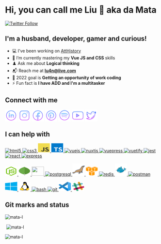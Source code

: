 # Hi, you can call me Liu 👤 aka da Mata

[![Twitter Follow](https://img.shields.io/twitter/follow/_lu4n?color=793fa6&logo=twitter&style=for-the-badge)](https://twitter.com/intent/follow?_lu4n&screen_name=_lu4n)

## I'm a husband, developer, gamer and curious!

- 💻 I’ve been working on [AttHistory](https://github.com/Mata-L/AttHistory)
- 🎨 I’m currently mastering my **Vue JS and CSS** skills
- ♟️ Ask me about **Logical thinking**
- 📬 Reach me at **lu4n@live.com**
- 🔭 2022 goal is **Getting an opportunity of work coding**
- ⚡ Fun fact is **I have ADD and I'm a multitasker**

## Connect with me

<p align="left">
<a href="https://linkedin.com/in/lu4n91" target="blank"><img align="center" src="https://github.com/Mata-L/Mata-L/blob/main/icons/icons8-linkedin-circundado.svg" alt="lu4n91" height="40" width="40" /></a>
<a href="https://instagram.com/lu4n.live" target="blank"><img align="center" src="https://github.com/Mata-L/Mata-L/blob/main/icons/icons8-instagram.svg" alt="lu4n.live" height="40" width="40" /></a> 
<a href="https://fb.com/lu4n.live" target="blank"><img align="center" src="https://github.com/Mata-L/Mata-L/blob/main/icons/icons8-facebook-novo.svg" alt="lu4n.live" height="40" width="40" /></a>
<a href="https://br.pinterest.com/lu4n91" target="blank"><img align="center" src="https://github.com/Mata-L/Mata-L/blob/main/icons/icons8-pinterest.svg" alt="lu4n91" height="40" width="40" /></a>
<a href="https://open.spotify.com/user/ll.s2" target="blank"><img align="center" src="https://github.com/Mata-L/Mata-L/blob/main/icons/icons8-spotify.svg" alt="wild-lynx" height="40" width="40" /></a>
<a href="https://www.youtube.com/channel/UCX2LOaVfuyqXWKENvHXX5xQ" target="blank"><img align="center" src="https://github.com/Mata-L/Mata-L/blob/main/icons/icons8-reproduzir-youtube.svg" alt="wild linx" height="40" width="40" /></a>
<a href="https://twitter.com/_lu4n" target="blank"><img align="center" src="https://github.com/Mata-L/Mata-L/blob/main/icons/icons8-twitter.svg" alt="_lu4n" height="40" width="40" /></a>
</p>

## I can help with
<div>
  <a href="https://www.w3.org/html/" target="_blank"> <img src="https://icongr.am/devicon/html5-original.svg" alt="html5" width="40" height="30"/> </a>
  <a href="https://www.w3schools.com/css/" target="_blank"> <img src="https://icongr.am/devicon/css3-original.svg" alt="css3" width="40" height="30"/> </a>
  <a href="https://developer.mozilla.org/en-US/docs/Web/JavaScript" target="_blank"> <img src="https://raw.githubusercontent.com/devicons/devicon/master/icons/javascript/javascript-original.svg" alt="javascript" width="40" height="30"/> </a>
  <a href="https://www.typescriptlang.org/" target="_blank"> <img src="https://raw.githubusercontent.com/devicons/devicon/master/icons/typescript/typescript-original.svg" alt="typescript" width="40" height="30"/> </a>
  <a href="https://vuejs.org/" target="_blank"> <img src="https://upload.wikimedia.org/wikipedia/commons/9/95/Vue.js_Logo_2.svg" alt="vuejs" width="40" height="30"/> </a>
  <a href="https://nuxtjs.org/" target="_blank"> <img src="https://www.vectorlogo.zone/logos/nuxtjs/nuxtjs-icon.svg" alt="nuxtjs" width="40" height="30"/> </a>
  <a href="https://vuepress.vuejs.org/" target="_blank"> <img src="https://raw.githubusercontent.com/AliasIO/wappalyzer/master/src/drivers/webextension/images/icons/VuePress.svg" alt="vuepress" width="40" height="30"/> </a>
  <a href="https://vuetifyjs.com/en/" target="_blank"> <img src="https://bestofjs.org/logos/vuetify.svg" alt="vuetify" width="40" height="30"/> </a>
  <a href="https://jestjs.io" target="_blank"> <img src="https://www.vectorlogo.zone/logos/jestjsio/jestjsio-icon.svg" alt="jest" width="30" height="30"/> </a>
  <a href="https://reactjs.org/" target="_blank"> <img src="https://upload.wikimedia.org/wikipedia/commons/a/a7/React-icon.svg" alt="react" width="40" height="30"/> </a>
  <a href="https://expressjs.com" target="_blank"> <img src="https://icongr.am/devicon/express-original.svg?color=d6d6d6" alt="express" width="40" height="30"/> </a>
</div><br><div>
  <a href="https://nodejs.org" target="_blank"> <img src="https://github.com/Mata-L/Mata-L/blob/main/icons/nodejs-2.svg" alt="nodejs" width="40" height="30"/> </a>
  <a href="https://www.mongodb.com/" target="_blank"> <img src="https://github.com/Mata-L/Mata-L/blob/main/icons/mongodb-icon.svg" alt="mongodb" width="40" height="30"/> </a>
  <a href="https://www.mysql.com/" target="_blank"> <img src="https://icongr.am/devicon/mysql-original.svg" width="40" height="30"/> </a>
  <a href="https://www.postgresql.org" target="_blank"> <img src="https://upload.wikimedia.org/wikipedia/commons/2/29/Postgresql_elephant.svg" alt="postgresql" width="40" height="30"/> </a>
  <a href="https://mariadb.org/" target="_blank"> <img src="https://github.com/Mata-L/Mata-L/blob/main/icons/mariadb.svg" alt="mariadb" width="40" height="40"/> </a>
  <a href="https://aws.amazon.com" target="_blank"> <img src="https://github.com/Mata-L/Mata-L/blob/main/icons/amazon-web-services-icon.svg" alt="aws" width="40" height="30"/> </a>
  <a href="https://redis.io" target="_blank"> <img src="https://cdn.worldvectorlogo.com/logos/redis.svg" alt="redis" width="30" height="30"/> </a>
  <a href="https://www.docker.com/" target="_blank"> <img src="https://github.com/Mata-L/Mata-L/blob/main/icons/docker.svg" alt="docker" width="40" height="40"/> </a>
  <a href="https://postman.com" target="_blank"> <img src="https://www.vectorlogo.zone/logos/getpostman/getpostman-icon.svg" alt="postman" width="30" height="30"/> </a>
</div><br><div>
  <a href="https://www.microsoft.com/pt-br/windows/" target="_blank"> <img src="https://github.com/Mata-L/Mata-L/blob/main/icons/windows.svg" alt="windows" width="40" height="30"/> </a>
  <a href="https://www.linux.org/" target="_blank"> <img src="https://raw.githubusercontent.com/devicons/devicon/master/icons/linux/linux-original.svg" alt="linux" width="40" height="30"/> </a>
  <a href="https://www.gnu.org/software/bash/" target="_blank"> <img src="https://upload.wikimedia.org/wikipedia/commons/4/4b/Bash_Logo_Colored.svg" alt="bash" width="40" height="30"/> </a>
  <a href="https://git-scm.com/" target="_blank"> <img src="https://www.vectorlogo.zone/logos/git-scm/git-scm-icon.svg" alt="git" width="40" height="30"/> </a>
  <a href="https://code.visualstudio.com/" target="_blank"> <img src="https://github.com/Mata-L/Mata-L/blob/main/icons/vscode.svg" alt="vscode" width="40" height="30"/> </a>
  <a href="https://slack.com/intl/pt-br/" target="_blank"> <img src="https://github.com/Mata-L/Mata-L/blob/main/icons/slack.svg" alt="slack" width="40" height="30"/> </a>
</div>

## Git marks and status

<p><img align="center" src="https://github-readme-stats.vercel.app/api/top-langs?username=mata-l&show_icons=true&locale=en&layout=compact&theme=tokyonight" alt="mata-l" /></p>

<p>&nbsp;<img align="center" src="https://github-readme-stats.vercel.app/api?username=mata-l&show_icons=true&locale=en&theme=tokyonight" alt="mata-l" /></p>  
  
<p><img align="center" src="https://github-readme-streak-stats.herokuapp.com/?user=mata-l&theme=tokyonight" alt="mata-l" /></p>
